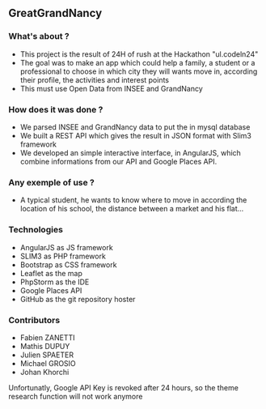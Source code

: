 ## GreatGrandNancy

### What's about ?

* This project is the result of 24H of rush at the Hackathon "ul.codeln24"
* The goal was to make an app which could help a family, a student or a professional
to choose in which city they will wants move in, according
their profile, the activities and interest points
* This must use Open Data from INSEE and GrandNancy

### How does it was done ?

* We parsed INSEE and GrandNancy data to put the in mysql database
* We built a REST API which gives the result in JSON format with Slim3 framework
* We developed an simple interactive interface, in AngularJS,
which combine informations from our API and Google Places API. 

### Any exemple of use ?

* A typical student, he wants to know where to move in according the location
 of his school, the distance between a market and his flat...
 
### Technologies
* AngularJS as JS framework
* SLIM3 as PHP framework
* Bootstrap as CSS framework
* Leaflet as the map
* PhpStorm as the IDE
* Google Places API
* GitHub as the git repository hoster

### Contributors

* Fabien ZANETTI
* Mathis DUPUY
* Julien SPAETER
* Michael GROSIO
* Johan Khorchi

Unfortunatly, Google API Key is revoked after 24 hours, so the theme research function will not work anymore
